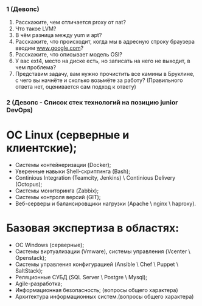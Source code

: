 ### 1 (Девопс)

1. Расскажите, чем отличается proxy от nat? 
2. Что такое LVM?
3. В чём разница между yum и apt?
4. Расскажите, что происходит, когда мы в адресную строку браузера вводим www.google.com?
5. Расскажите, что описывает модель OSI?
6. У вас ext4, место на диске есть, но записать на него не выходит, в чем проблема?
7. Представим задачу, вам нужно прочистить все камины в Бруклине, с чего вы начнёте и сколько возьмёте за работу? (Правильного ответа нет, оценивается сам подход к ответу)


### 2 (Девопс - Список стек технологий на позицию junior DevOps)

#  ОС Linux (серверные и клиентские);
*  Системы контейнеризации (Docker);
*  Уверенные навыки Shell-скриптинга (Bash);
*  Continious Integration (Teamcity, Jenkins) \ Continious Delivery (Octopus);
*  Системы мониторинга (Zabbix);
*  Системы контроля версий (GIT);
*  Веб-серверы и балансировщики нагрузки (Apache \ nginx \ haproxy).
# Базовая экспертиза в областях:
*  ОС Windows (серверные);
*  Системы виртуализации (Vmware), системы управления (Vcenter \ Openstack);
*  Системы управления конфигурацией (Ansible \ Chef \ Puppet \ SaltStack);
*  Реляционные СУБД (SQL Server \ Postgre \ Mysql);
*  Agile-разработка;
*  Информационная безопасность; (вопросы общего характера)
*  Архитектура информационных систем.(вопросы общего характера)

